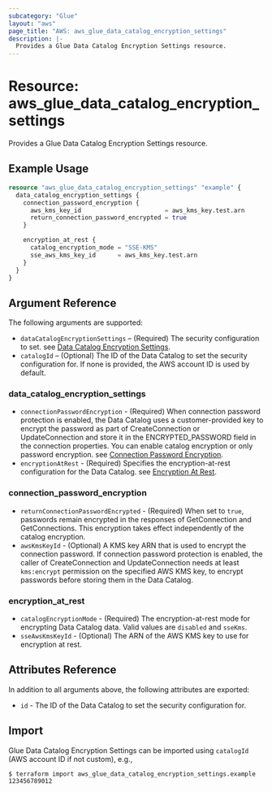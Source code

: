 ```yaml
---
subcategory: "Glue"
layout: "aws"
page_title: "AWS: aws_glue_data_catalog_encryption_settings"
description: |-
  Provides a Glue Data Catalog Encryption Settings resource.
---
```


# Resource: aws_glue_data_catalog_encryption_settings

Provides a Glue Data Catalog Encryption Settings resource.

## Example Usage

```terraform
resource "aws_glue_data_catalog_encryption_settings" "example" {
  data_catalog_encryption_settings {
    connection_password_encryption {
      aws_kms_key_id                       = aws_kms_key.test.arn
      return_connection_password_encrypted = true
    }

    encryption_at_rest {
      catalog_encryption_mode = "SSE-KMS"
      sse_aws_kms_key_id      = aws_kms_key.test.arn
    }
  }
}
```

## Argument Reference

The following arguments are supported:

* `dataCatalogEncryptionSettings` – (Required) The security configuration to set. see [Data Catalog Encryption Settings](#data_catalog_encryption_settings).
* `catalogId` – (Optional) The ID of the Data Catalog to set the security configuration for. If none is provided, the AWS account ID is used by default.

### data_catalog_encryption_settings

* `connectionPasswordEncryption` - (Required) When connection password protection is enabled, the Data Catalog uses a customer-provided key to encrypt the password as part of CreateConnection or UpdateConnection and store it in the ENCRYPTED_PASSWORD field in the connection properties. You can enable catalog encryption or only password encryption. see [Connection Password Encryption](#connection_password_encryption).
* `encryptionAtRest` - (Required) Specifies the encryption-at-rest configuration for the Data Catalog. see [Encryption At Rest](#encryption_at_rest).

### connection_password_encryption

* `returnConnectionPasswordEncrypted` - (Required) When set to `true`, passwords remain encrypted in the responses of GetConnection and GetConnections. This encryption takes effect independently of the catalog encryption.
* `awsKmsKeyId` - (Optional) A KMS key ARN that is used to encrypt the connection password. If connection password protection is enabled, the caller of CreateConnection and UpdateConnection needs at least `kms:encrypt` permission on the specified AWS KMS key, to encrypt passwords before storing them in the Data Catalog.

### encryption_at_rest

* `catalogEncryptionMode` - (Required) The encryption-at-rest mode for encrypting Data Catalog data. Valid values are `disabled` and `sseKms`.
* `sseAwsKmsKeyId` - (Optional) The ARN of the AWS KMS key to use for encryption at rest.

## Attributes Reference

In addition to all arguments above, the following attributes are exported:

* `id` - The ID of the Data Catalog to set the security configuration for.

## Import

Glue Data Catalog Encryption Settings can be imported using `catalogId` (AWS account ID if not custom), e.g.,

```
$ terraform import aws_glue_data_catalog_encryption_settings.example 123456789012
```

<!-- cache-key: cdktf-0.17.0-pre.15 input-92bc5b88610b810b7851e85e9aa11ffd703b25d9f71cbdc4e1dc2b99f48deaf1 -->